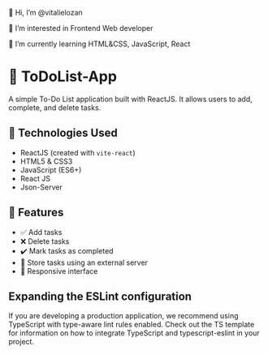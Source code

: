 👋 Hi, I’m @vitalielozan

👀 I’m interested in Frontend Web developer

🌱 I’m currently learning HTML&CSS, JavaScript, React

# 📝 ToDoList-App

A simple To-Do List application built with ReactJS. It allows users to add, complete, and delete tasks.

## 🔧 Technologies Used

- ReactJS (created with `vite-react`)
- HTML5 & CSS3
- JavaScript (ES6+)
- React JS
- Json-Server

## 🚀 Features

- ✅ Add tasks
- ❌ Delete tasks
- ✔️ Mark tasks as completed
- 💾 Store tasks using an external server
- 🎨 Responsive interface

## Expanding the ESLint configuration

If you are developing a production application, we recommend using TypeScript with type-aware lint rules enabled. Check out the TS template for information on how to integrate TypeScript and typescript-eslint in your project.
